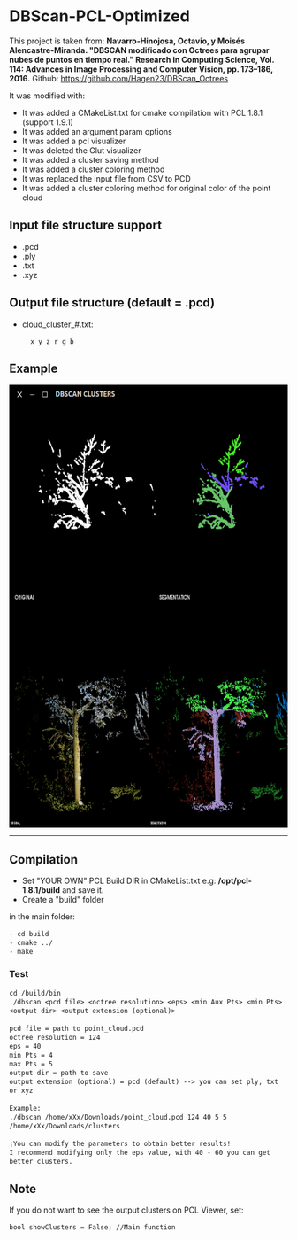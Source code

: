 # DBScan-PCL-Optimized

This project is taken from: **Navarro-Hinojosa, Octavio, y Moisés Alencastre-Miranda. "DBSCAN modificado con Octrees para agrupar nubes de puntos en tiempo real." Research in Computing Science, Vol. 114: Advances in Image Processing and Computer Vision, pp. 173–186, 2016.** Github: https://github.com/Hagen23/DBScan_Octrees

It was modified with:

* It was added a CMakeList.txt for cmake compilation with PCL 1.8.1 (support 1.9.1)
* It was added an argument param options
* It was added a pcl visualizer
* It was deleted the Glut visualizer
* It was added a cluster saving method
* It was added a cluster coloring method
* It was replaced the input file from CSV to PCD 
* It was added a cluster coloring method for original color of the point cloud

## Input file structure support

* .pcd 
* .ply
* .txt
* .xyz

## Output file structure (default = .pcd)
* cloud_cluster_#.txt: 

        x y z r g b

## Example
<img src="./example/scan1.png" align="center" height="400" width="720"><br>
<img src="./example/example2.png" align="center" height="400" width="720"><br>

-------------------
## Compilation
* Set "YOUR OWN" PCL Build DIR in CMakeList.txt e.g: **/opt/pcl-1.8.1/build** and save it.
* Create a "build" folder

in the main folder:

    - cd build  
    - cmake ../
    - make
       
        	 
### Test

    cd /build/bin
    ./dbscan <pcd file> <octree resolution> <eps> <min Aux Pts> <min Pts> <output dir> <output extension (optional)>
    
    pcd file = path to point_cloud.pcd
    octree resolution = 124
    eps = 40
    min Pts = 4
    max Pts = 5
    output dir = path to save
    output extension (optional) = pcd (default) --> you can set ply, txt or xyz
    
    Example:
    ./dbscan /home/xXx/Downloads/point_cloud.pcd 124 40 5 5 /home/xXx/Downloads/clusters     
    
    ¡You can modify the parameters to obtain better results!
    I recommend modifying only the eps value, with 40 - 60 you can get better clusters.
    
## Note

If you do not want to see the output clusters on PCL Viewer, set: 

    bool showClusters = False; //Main function
    



